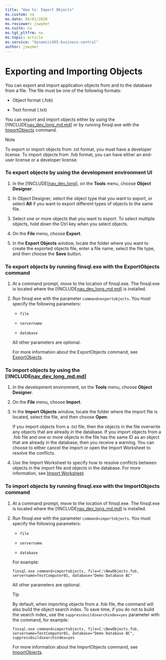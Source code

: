 ```yaml
---
title: "How to: Import Objects"
ms.custom: na
ms.date: 04/01/2020
ms.reviewer: jswymer
ms.suite: na
ms.tgt_pltfrm: na
ms.topic: article
ms.service: "dynamics365-business-central"
author: jswymer
---
```

# Exporting and Importing Objects
You can export and import application objects from and to the database from a file. The file must be one of the following formats:  

-   Object format \(.fob\)  

-   Text format \(.txt\)  

 You can export and import objects either by using the [!INCLUDE[nav_dev_long_md.md](../developer/includes/nav_dev_long_md.md)] or by running finsql.exe with the [ImportObjects](/dynamics-nav/importobjects) command.  

> [!NOTE]  
>  To export or import objects from .txt format, you must have a developer license. To import objects from .fob format, you can have either an end-user license or a developer license.  

### <a name="ExportObjectsDevEnv"></a>To export objects by using the development environment UI  

1.  In the [!INCLUDE[[nav_dev_long](../developer/includes/nav_dev_long_md.md)], on the **Tools** menu, choose **Object Designer**.  

2.  In Object Designer, select the object type that you want to export, or select **All** if you want to export different types of objects to the same file.  

3.  Select one or more objects that you want to export. To select multiple objects, hold down the Ctrl key when you select objects.  

4.  On the **File** menu, choose **Export**.  

5.  In the **Export Objects** window, locate the folder where you want to create the exported objects file, enter a file name, select the file type, and then choose the **Save** button.  

### <a name="ExportObjectsFinSQL"></a>To export objects by running finsql.exe with the ExportObjects command  

1.  At a command prompt, move to the location of finsql.exe. The finsql.exe is located where the [!INCLUDE[nav_dev_long_md.md](../developer/includes/nav_dev_long_md.md)] is installed.  

2.  Run finsql.exe with the parameter `command=exportobjects`. You must specify the following parameters:  

    -   `file`  

    -   `servername`  

    -   `database`  

     All other parameters are optional.  

     For more information about the ExportObjects command, see [ExportObjects](/dynamics-nav/ExportObjects).  


### <a name="ImportObjectsDevEnv"></a>To import objects by using the [!INCLUDE[nav_dev_long_md.md](../developer/includes/nav_dev_long_md.md)]  

1.  In the development environment, on the **Tools** menu, choose **Object Designer**.  

2.  On the **File** menu, choose **Import**.  

3.  In the **Import Objects** window, locate the folder where the import file is located, select the file, and then choose **Open**.  

     If you import objects from a .txt file, then the objects in the file overwrite any objects that are already in the database. If you import objects from a .fob file and one or more objects in the file has the same ID as an object that are already in the database, then you receive a warning. You can choose to either cancel the import or open the Import Worksheet to resolve the conflicts.  

4.  Use the Import Worksheet to specify how to resolve conflicts between objects in the import file and objects in the database. For more information, see [Import Worksheet](../cside/cside-import-worksheet.md).  

### <a name="ImportObjectsFinSQL"></a>To import objects by running finsql.exe with the ImportObjects command  

1.  At a command prompt, move to the location of finsql.exe. The finsql.exe is located where the [!INCLUDE[nav_dev_long_md.md](../developer/includes/nav_dev_long_md.md)] is installed.  

2.  Run finsql.exe with the parameter `command=importobjects`. You must specify the following parameters:  

    -   `file`  

    -   `servername`  

    -   `database` 

    For example: 

	```    
    finsql.exe command=importobjects, file=C:\NewObjects.fob, servername=TestComputer01, database="Demo Database BC"
	```  
    
    All other parameters are optional.

    > [!TIP]  
    > By default, when importing objects from a .fob file, the command will also build the object search index. To save time, if you do not to build the search index, use the `suppressbuildsearchindex=yes` parameter with the command, for example:
    >
    > `finsql.exe command=importobjects, file=C:\NewObjects.fob, servername=TestComputer01, database="Demo Database BC", suppressbuildsearchindex=yes`
    
    For more information about the ImportObjects command, see [ImportObjects](cside-command-prompt.md#ImportObjects).  


